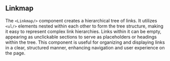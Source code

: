 ## Linkmap

The `<Linkmap/>` component creates a hierarchical tree of links. It utilizes
`<ul/>` elements nested within each other to form the tree structure, making it
easy to represent complex link hierarchies. Links within it can be empty,
appearing as unclickable sections to serve as placeholders or headings within
the tree. This component is useful for organizing and displaying links in a
clear, structured manner, enhancing navigation and user experience on the page.
